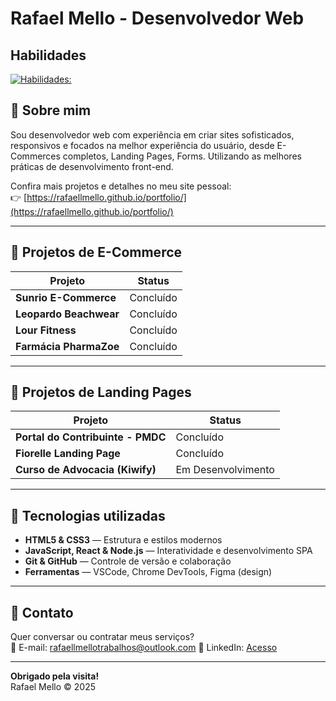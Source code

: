 # Rafael Mello - Desenvolvedor Web

## Habilidades
[![Habilidades:](https://skillicons.dev/icons?i=html,css,react,js,nodejs,git,github,vscode)](https://skillicons.dev)

## 📂 Sobre mim

Sou desenvolvedor web com experiência em criar sites sofisticados, responsivos e focados na melhor experiência do usuário, desde E-Commerces completos, Landing Pages, Forms. Utilizando as melhores práticas de desenvolvimento front-end.

Confira mais projetos e detalhes no meu site pessoal:  
👉 [https://rafaellmello.github.io/portfolio/](https://rafaellmello.github.io/portfolio/)


---

## 🛒 Projetos de E-Commerce

| Projeto                         | Status              |
|--------------------------------|----------------------|
| **Sunrio E-Commerce**           | Concluído           |
| **Leopardo Beachwear**          | Concluído           |
| **Lour Fitness**                | Concluído           |
| **Farmácia PharmaZoe**          | Concluído           |

---

## 🏦 Projetos de Landing Pages

| Projeto                         | Status             |
|--------------------------------|---------------------|
| **Portal do Contribuinte - PMDC** | Concluído           |
| **Fiorelle Landing Page**         | Concluído           |
| **Curso de Advocacia (Kiwify)**   | Em Desenvolvimento  |

---

## 🚀 Tecnologias utilizadas
- **HTML5 & CSS3** — Estrutura e estilos modernos  
- **JavaScript, React & Node.js** — Interatividade e desenvolvimento SPA  
- **Git & GitHub** — Controle de versão e colaboração  
- **Ferramentas** — VSCode, Chrome DevTools, Figma (design)

---

## 🤝 Contato

Quer conversar ou contratar meus serviços?  
📧 E-mail: rafaellmellotrabalhos@outlook.com
🔗 LinkedIn: [Acesso](https://www.linkedin.com/in/rafael-mello-a5b22330b/)

---

**Obrigado pela visita!**  
Rafael Mello © 2025
